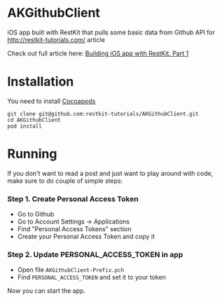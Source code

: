 # AKGithubClient

iOS app built with RestKit that pulls some basic data from Github API for http://restkit-tutorials.com/ article

Check out full article here: [Building iOS app with RestKit. Part 1](http://restkit-tutorials.com/building-ios-app-with-restkit/)

# Installation
You need to install [Cocoapods](http://cocoapods.org/)

```shell
git clone git@github.com:restkit-tutorials/AKGithubClient.git
cd AKGithubClient
pod install
```

# Running
If you don't want to read a post and just want to play around with code, make sure to do couple of simple steps:

### Step 1. Create Personal Access Token

* Go to Github
* Go to Account Settings -> Applications
* Find "Personal Access Tokens" section
* Create your Personal Access Token and copy it

### Step 2. Update PERSONAL_ACCESS_TOKEN in app

* Open file `AKGithubClient-Prefix.pch`
* Find `PERSONAL_ACCESS_TOKEN` and set it to your token

Now you can start the app.


